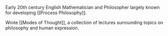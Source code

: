 Early 20th century English Mathematician and Philosopher largely known for developing [[Process Philosophy]]. 

Wrote [[Modes of Thought]], a collection of lectures surrounding topics on philosophy and human expression.

